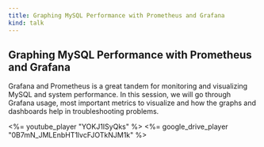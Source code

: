 ```yaml
---
title: Graphing MySQL Performance with Prometheus and Grafana
kind: talk
---
```


## Graphing MySQL Performance with Prometheus and Grafana

Grafana and Prometheus is a great tandem for monitoring and visualizing MySQL
and system performance. In this session, we will go through Grafana usage,
most important metrics to visualize and how the graphs and dashboards help in
troubleshooting problems.

<%= youtube_player "YOKJ1ISyQks" %>
<%= google_drive_player "0B7mN_JMLEnbHT1lvcFJOTkNJM1k" %>
